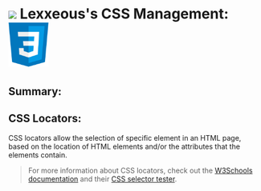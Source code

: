 <!-- CSS Management.md -->

# <img src="../.pics/Lexxeous/lexx_headshot_clear.png" width="100px"/> Lexxeous's CSS Management: <img src="../.pics/CSS/css_logo.png" width="80"/>

## Summary:


## CSS Locators:

CSS locators allow the selection of specific element in an HTML page, based on the location of HTML elements and/or the attributes that the elements contain.

> For more information about CSS locators, check out the [W3Schools documentation](https://www.w3schools.com/cssref/css_selectors.asp) and their [CSS selector tester](https://www.w3schools.com/cssref/trysel.asp).